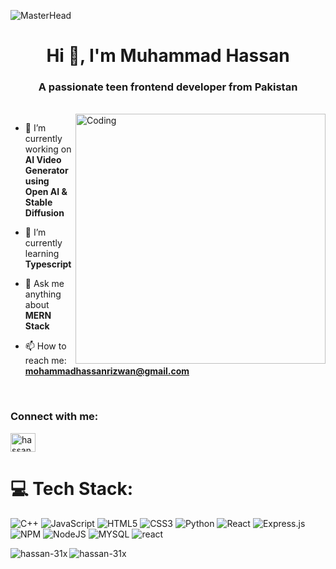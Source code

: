 ![MasterHead](https://camo.githubusercontent.com/5e3babfce4609dcd669a8f2a6d37b47c85486729942c57c5afbfc715f0b5dff7/68747470733a2f2f7777772e6469676974616c736f6c7574696f6e73657276696365732e636f6d2f696d672f73657276696365732f776562253230646576656c6f706d656e742e676966)
<h1 align="center">Hi 👋, I'm Muhammad Hassan</h1>
<h3 align="center">A passionate teen frontend developer from Pakistan</h3><br>
<img align="right" alt="Coding" width="400" src="https://miro.medium.com/max/1360/0*7Q3yvSIv_t0ioJ-Z.gif">


- 🔭 I’m currently working on **AI Video Generator using Open AI & Stable Diffusion**

- 🌱 I’m currently learning **Typescript**

- 💬 Ask me anything about **MERN Stack**

- 📫 How to reach me: **mohammadhassanrizwan@gmail.com**
<br>
<h3 align="left">Connect with me:</h3>
<p align="left">
<a href="https://twitter.com/hassan31" target="blank"><img align="center" src="https://raw.githubusercontent.com/rahuldkjain/github-profile-readme-generator/master/src/images/icons/Social/twitter.svg" alt="hassan31" height="30" width="40" /></a>
</p>

# 💻 Tech Stack:
![C++](https://img.shields.io/badge/c++-%2300599C.svg?style=for-the-badge&logo=c%2B%2B&logoColor=white) ![JavaScript](https://img.shields.io/badge/javascript-%23323330.svg?style=for-the-badge&logo=javascript&logoColor=%23F7DF1E) ![HTML5](https://img.shields.io/badge/html5-%23E34F26.svg?style=for-the-badge&logo=html5&logoColor=white) ![CSS3](https://img.shields.io/badge/css3-%231572B6.svg?style=for-the-badge&logo=css3&logoColor=white) ![Python](https://img.shields.io/badge/python-3670A0?style=for-the-badge&logo=python&logoColor=ffdd54) ![React](https://img.shields.io/badge/react-%2320232a.svg?style=for-the-badge&logo=react&logoColor=%2361DAFB) ![Express.js](https://img.shields.io/badge/express.js-%23404d59.svg?style=for-the-badge&logo=express&logoColor=%2361DAFB) ![NPM](https://img.shields.io/badge/NPM-%23000000.svg?style=for-the-badge&logo=npm&logoColor=white) ![NodeJS](https://img.shields.io/badge/node.js-6DA55F?style=for-the-badge&logo=node.js&logoColor=white) ![MYSQL](https://img.shields.io/badge/mysql-4479A1?style=for-the-badge&logo=mysql&logoColor=white) ![react](https://img.shields.io/badge/react-61DAFB?style=for-the-badge&logo=react&logoColor=blue)


<p><img align="left" src="https://github-readme-stats.vercel.app/api/top-langs?username=hassan-31x&show_icons=true&locale=en&layout=compact" alt="hassan-31x" /></p>

<p><img align="center" src="https://github-readme-streak-stats.herokuapp.com/?user=hassan-31x&" alt="hassan-31x" /></p>
